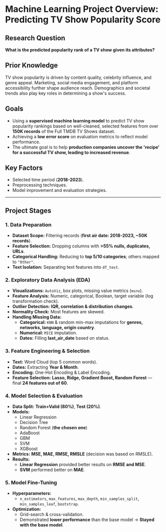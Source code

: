 #                                             Machine Learning Project Overview: Predicting TV Show Popularity Score  

## Research Question  
**What is the predicted popularity rank of a TV show given its attributes?**  

## Prior Knowledge  
TV show popularity is driven by content quality, celebrity influence, and genre appeal. Marketing, social media engagement, and platform accessibility further shape audience reach. Demographics and societal trends also play key roles in determining a show's success.  

## Goals  
- Using a **supervised machine learning model** to predict TV show popularity rankings based on well-cleaned, selected features from over **150K records** of the 
  Full TMDB TV Shows dataset.  
- Achieving a **low error score** on evaluation metrics to reflect model performance.  
- The ultimate goal is to help **production companies uncover the 'recipe' for a successful TV show, leading to increased revenue**.  

## Key Factors  
- Selected time period (**2018-2023**).  
- Preprocessing techniques.  
- Model improvement and evaluation strategies.  

---

## Project Stages  

### 1. Data Preparation  
- **Dataset Scope:** Filtering records (**first air date: 2018-2023, ~50K records**).  
- **Feature Selection:** Dropping columns with **>55% nulls, duplicates, URLs**.  
- **Categorical Handling:** Reducing to **top 5/10 categories**; others mapped to `"Other"`.  
- **Text Isolation:** Separating text features into `df_text`.  

### 2. Exploratory Data Analysis (EDA)  
- **Visualizations:** `AutoViz`, box plots, missing value metrics (`msno`).  
- **Feature Analysis:** Numeric, categorical, Boolean, target variable (log transformation check).  
- **Outlier Detection:** **IQR, correlation & distribution changes**.  
- **Normality Check:** Most features are skewed.  
- **Handling Missing Data:**  
  - **Categorical:** `KNN` & random min-max imputations for **genres, networks, language, origin country**.  
  - **Numerical:** `MICE` imputation.  
  - **Dates:** Filling **last_air_date** based on status.  

### 3. Feature Engineering & Selection  
- **Text:** Word Cloud (top 5 common words).  
- **Dates:** Extracting **Year & Month**.  
- **Encoding:** One-Hot Encoding & Label Encoding.  
- **Feature Selection:** **Lasso, Ridge, Gradient Boost, Random Forest** — final **24 features out of 60**.  

### 4. Model Selection & Evaluation  
- **Data Split:** **Train+Valid (80%)**, **Test (20%)**.  
- **Models:**  
  - Linear Regression  
  - Decision Tree  
  - Random Forest (**the chosen one**)  
  - AdaBoost  
  - GBM  
  - SVM  
  - XGBoost  
- **Metrics:** **MSE, MAE, RMSE, RMSLE** (decision was based on RMSLE).  
- **Results:**  
  - **Linear Regression** provided better results on **RMSE and MSE**.  
  - **SVM** performed better on **MAE**.  

### 5. Model Fine-Tuning  
- **Hyperparameters:**  
  - `n_estimators`, `max_features`, `max_depth`, `min_samples_split`, `min_samples_leaf`, `bootstrap`.  
- **Optimization:**  
  - Grid-search & cross-validation.  
  - Demonstrated **lower performance** than the base model → **Stayed with the base model**.  
